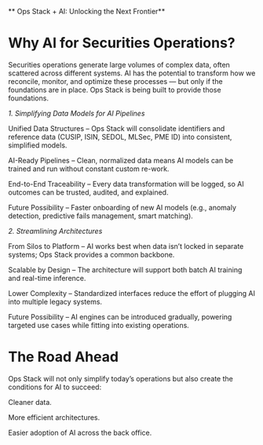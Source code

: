 ** Ops Stack + AI: Unlocking the Next Frontier**

# Why AI for Securities Operations?

Securities operations generate large volumes of complex data, often scattered across different systems. AI has the potential to transform how we reconcile, monitor, and optimize these processes — but only if the foundations are in place. Ops Stack is being built to provide those foundations.

*1. Simplifying Data Models for AI Pipelines*

Unified Data Structures – Ops Stack will consolidate identifiers and reference data (CUSIP, ISIN, SEDOL, MLSec, PME ID) into consistent, simplified models. 

AI-Ready Pipelines – Clean, normalized data means AI models can be trained and run without constant custom re-work.

End-to-End Traceability – Every data transformation will be logged, so AI outcomes can be trusted, audited, and explained.

Future Possibility – Faster onboarding of new AI models (e.g., anomaly detection, predictive fails management, smart matching).

*2. Streamlining Architectures*

From Silos to Platform – AI works best when data isn’t locked in separate systems; Ops Stack provides a common backbone.

Scalable by Design – The architecture will support both batch AI training and real-time inference.

Lower Complexity – Standardized interfaces reduce the effort of plugging AI into multiple legacy systems.

Future Possibility – AI engines can be introduced gradually, powering targeted use cases while fitting into existing operations.

# The Road Ahead

Ops Stack will not only simplify today’s operations but also create the conditions for AI to succeed:

Cleaner data.

More efficient architectures.

Easier adoption of AI across the back office.
